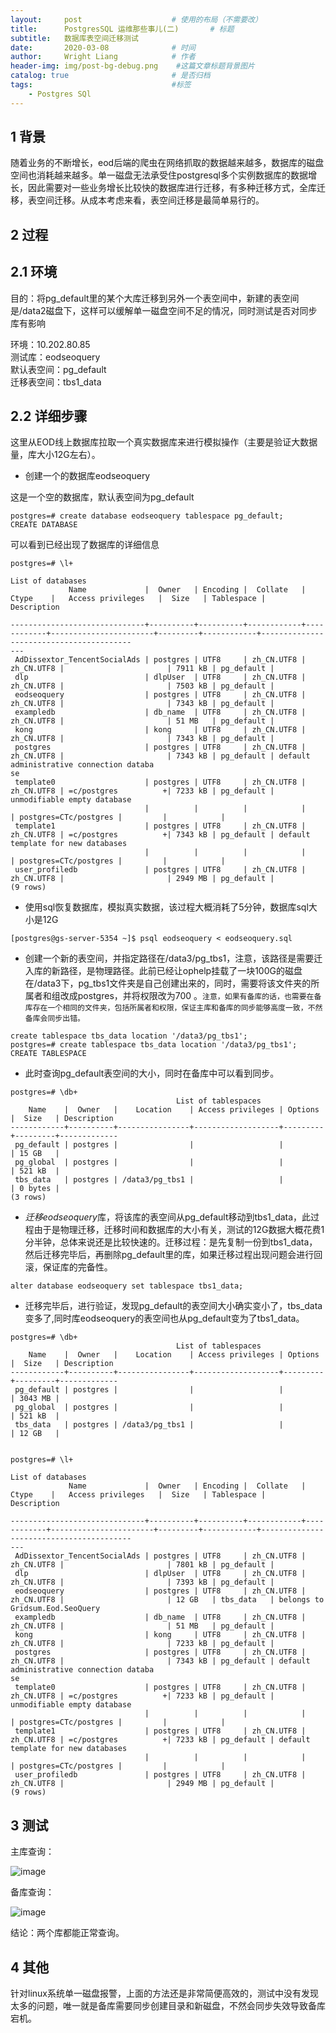 ```yaml
---
layout:     post                    # 使用的布局（不需要改）
title:      PostgresSQL 运维那些事儿(二)       # 标题 
subtitle:   数据库表空间迁移测试
date:       2020-03-08              # 时间
author:     Wright Liang            # 作者
header-img: img/post-bg-debug.png    #这篇文章标题背景图片
catalog: true                       # 是否归档
tags:                               #标签
    - Postgres SQl
---
```


## 1 背景
随着业务的不断增长，eod后端的爬虫在网络抓取的数据越来越多，数据库的磁盘空间也消耗越来越多。单一磁盘无法承受住postgresql多个实例数据库的数据增长，因此需要对一些业务增长比较快的数据库进行迁移，有多种迁移方式，全库迁移，表空间迁移。从成本考虑来看，表空间迁移是最简单易行的。

## 2 过程

## 2.1 环境  

目的：将pg_default里的某个大库迁移到另外一个表空间中，新建的表空间是/data2磁盘下，这样可以缓解单一磁盘空间不足的情况，同时测试是否对同步库有影响  

环境：10.202.80.85    
测试库：eodseoquery  
默认表空间：pg_default  
迁移表空间：tbs1_data  

## 2.2 详细步骤  
这里从EOD线上数据库拉取一个真实数据库来进行模拟操作（主要是验证大数据量，库大小12G左右）。

- 创建一个的数据库eodseoquery  

这是一个空的数据库，默认表空间为pg_default
```
postgres=# create database eodseoquery tablespace pg_default;
CREATE DATABASE
```  
可以看到已经出现了数据库的详细信息
```
postgres=# \l+
                                                                            List of databases
             Name             |  Owner   | Encoding |  Collate   |   Ctype    |   Access privileges   |  Size   | Tablespace |                Description              
   
------------------------------+----------+----------+------------+------------+-----------------------+---------+------------+-----------------------------------------
---
 AdDissextor_TencentSocialAds | postgres | UTF8     | zh_CN.UTF8 | zh_CN.UTF8 |                       | 7911 kB | pg_default | 
 dlp                          | dlpUser  | UTF8     | zh_CN.UTF8 | zh_CN.UTF8 |                       | 7503 kB | pg_default | 
 eodseoquery                  | postgres | UTF8     | zh_CN.UTF8 | zh_CN.UTF8 |                       | 7343 kB | pg_default | 
 exampledb                    | db_name  | UTF8     | zh_CN.UTF8 | zh_CN.UTF8 |                       | 51 MB   | pg_default | 
 kong                         | kong     | UTF8     | zh_CN.UTF8 | zh_CN.UTF8 |                       | 7343 kB | pg_default | 
 postgres                     | postgres | UTF8     | zh_CN.UTF8 | zh_CN.UTF8 |                       | 7343 kB | pg_default | default administrative connection databa
se
 template0                    | postgres | UTF8     | zh_CN.UTF8 | zh_CN.UTF8 | =c/postgres          +| 7233 kB | pg_default | unmodifiable empty database
                              |          |          |            |            | postgres=CTc/postgres |         |            | 
 template1                    | postgres | UTF8     | zh_CN.UTF8 | zh_CN.UTF8 | =c/postgres          +| 7343 kB | pg_default | default template for new databases
                              |          |          |            |            | postgres=CTc/postgres |         |            | 
 user_profiledb               | postgres | UTF8     | zh_CN.UTF8 | zh_CN.UTF8 |                       | 2949 MB | pg_default | 
(9 rows)

```
- 使用sql恢复数据库，模拟真实数据，该过程大概消耗了5分钟，数据库sql大小是12G

```
[postgres@gs-server-5354 ~]$ psql eodseoquery < eodseoquery.sql 
```

- 创建一个新的表空间，并指定路径在/data3/pg_tbs1，注意，该路径是需要迁入库的新路径，是物理路径。此前已经让ophelp挂载了一块100G的磁盘在/data3下，pg_tbs1文件夹是自己创建出来的，同时，需要将该文件夹的所属者和组改成postgres，并将权限改为700 。`注意，如果有备库的话，也需要在备库存在一个相同的文件夹，包括所属者和权限，保证主库和备库的同步能够高度一致，不然备库会同步出错。`

```
create tablespace tbs_data location '/data3/pg_tbs1';
postgres=# create tablespace tbs_data location '/data3/pg_tbs1';
CREATE TABLESPACE
```
- 此时查询pg_default表空间的大小，同时在备库中可以看到同步。  

```
postgres=# \db+
                                     List of tablespaces
    Name    |  Owner   |    Location    | Access privileges | Options |  Size   | Description 
------------+----------+----------------+-------------------+---------+---------+-------------
 pg_default | postgres |                |                   |         | 15 GB   | 
 pg_global  | postgres |                |                   |         | 521 kB  | 
 tbs_data   | postgres | /data3/pg_tbs1 |                   |         | 0 bytes | 
(3 rows)

```

- *迁移eodseoquery*库，将该库的表空间从pg_default移动到tbs1_data，此过程由于是物理迁移，迁移时间和数据库的大小有关，测试的12G数据大概花费1分半钟，总体来说还是比较快速的。迁移过程：是先复制一份到tbs1_data，然后迁移完毕后，再删除pg_default里的库，如果迁移过程出现问题会进行回滚，保证库的完备性。  

```
alter database eodseoquery set tablespace tbs1_data;

```

- 迁移完毕后，进行验证，发现pg_default的表空间大小确实变小了，tbs_data变多了,同时库eodseoquery的表空间也从pg_default变为了tbs1_data。  

```
postgres=# \db+
                                     List of tablespaces
    Name    |  Owner   |    Location    | Access privileges | Options |  Size   | Description 
------------+----------+----------------+-------------------+---------+---------+-------------
 pg_default | postgres |                |                   |         | 3043 MB | 
 pg_global  | postgres |                |                   |         | 521 kB  | 
 tbs_data   | postgres | /data3/pg_tbs1 |                   |         | 12 GB   | 


postgres=# \l+
                                                                            List of databases
             Name             |  Owner   | Encoding |  Collate   |   Ctype    |   Access privileges   |  Size   | Tablespace |                Description              
   
------------------------------+----------+----------+------------+------------+-----------------------+---------+------------+-----------------------------------------
---
 AdDissextor_TencentSocialAds | postgres | UTF8     | zh_CN.UTF8 | zh_CN.UTF8 |                       | 7801 kB | pg_default | 
 dlp                          | dlpUser  | UTF8     | zh_CN.UTF8 | zh_CN.UTF8 |                       | 7393 kB | pg_default | 
 eodseoquery                  | postgres | UTF8     | zh_CN.UTF8 | zh_CN.UTF8 |                       | 12 GB   | tbs_data   | belongs to Gridsum.Eod.SeoQuery
 exampledb                    | db_name  | UTF8     | zh_CN.UTF8 | zh_CN.UTF8 |                       | 51 MB   | pg_default | 
 kong                         | kong     | UTF8     | zh_CN.UTF8 | zh_CN.UTF8 |                       | 7233 kB | pg_default | 
 postgres                     | postgres | UTF8     | zh_CN.UTF8 | zh_CN.UTF8 |                       | 7343 kB | pg_default | default administrative connection databa
se
 template0                    | postgres | UTF8     | zh_CN.UTF8 | zh_CN.UTF8 | =c/postgres          +| 7233 kB | pg_default | unmodifiable empty database
                              |          |          |            |            | postgres=CTc/postgres |         |            | 
 template1                    | postgres | UTF8     | zh_CN.UTF8 | zh_CN.UTF8 | =c/postgres          +| 7233 kB | pg_default | default template for new databases
                              |          |          |            |            | postgres=CTc/postgres |         |            | 
 user_profiledb               | postgres | UTF8     | zh_CN.UTF8 | zh_CN.UTF8 |                       | 2949 MB | pg_default | 
(9 rows)

```

## 3 测试  

主库查询：  

![image](/uploads/c1cb8ace1c75180aff695eef4cbe4ee7/image.png)

备库查询：

![image](/uploads/611936b5c08014ba20e6772be4eb0b51/image.png)  

结论：两个库都能正常查询。  

## 4 其他
针对linux系统单一磁盘报警，上面的方法还是非常简便高效的，测试中没有发现太多的问题，唯一就是备库需要同步创建目录和新磁盘，不然会同步失效导致备库宕机。  
